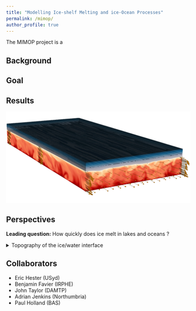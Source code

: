 ```yaml
---
title: "Modelling Ice-shelf Melting and ice-Ocean Processes"
permalink: /mimop/
author_profile: true
---
```


The MIMOP project is a


## Background



## Goal




## Results


![Graphical abstract of our last paper](/images/graphical_abstract.jpg)


## Perspectives


**Leading question:** How quickly does ice melt in lakes and oceans ?

<details>
<summary>Topography of the ice/water interface</summary>
 
* Is the ice/water interface naturally smooth or rough ?
* How does interface topography change ice melting ?
 
</details>

## Collaborators
- Eric Hester (USyd)
- Benjamin Favier (IRPHE)
- John Taylor (DAMTP)
- Adrian Jenkins (Northumbria)
- Paul Holland (BAS)
